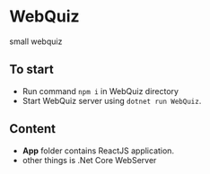 # WebQuiz
small webquiz

## To start
- Run command ``` npm i ``` in WebQuiz directory
- Start WebQuiz server using ```dotnet run WebQuiz```.

## Content
- **App** folder contains ReactJS application.
- other things is .Net Core WebServer
